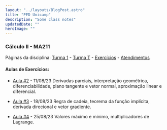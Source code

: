 ```yaml
---
layout: "../layouts/BlogPost.astro"
title: "PED Unicamp"
description: "Some class notes"
updatedDate: ""
heroImage: ""
---
```


### Cálculo II - MA211
Páginas da disciplina: [Turma 1](https://www.math.stonybrook.edu/~joa/PUBLICATIONS/2023-2-MA211-CalcII/Calc_II_12.html) - [Turma T](https://www.math.stonybrook.edu/~joa/PUBLICATIONS/2023-2-MA211-CalcII/Calc_II_TU.html) - [Exercícios](https://www.math.stonybrook.edu/~joa/PUBLICATIONS/2023-2-MA211-CalcII/Exercicios.html) - [Atendimentos](https://disciplinas.ime.unicamp.br/ma211/atendimentos/)

#### Aulas de Exercícios:


- [Aula #2](https://neemias.org/ped-classnotes2.pdf) - 11/08/23  Derivadas parciais, interpretação geométrica, diferenciabilidade, plano tangente e vetor normal, aproximação linear e diferencial.

- [Aula #3](https://neemias.org/ped-classnotes3.pdf) - 18/08/23 Regra de cadeia, teorema da função implícita, derivada direcional e vetor gradiente.

- [Aula #4](https://neemias.org/ped-classnotes4.pdf) - 25/08/23 Valores máximo e mínimo, multiplicadores de Lagrange.